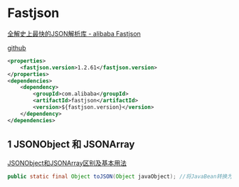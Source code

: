 # Fastjson

[全解史上最快的JSON解析库 - alibaba Fastjson](https://www.cnblogs.com/jajian/p/10051901.html)

[github](https://github.com/alibaba/fastjson)

```xml
<properties>
    <fastjson.version>1.2.61</fastjson.version>
</properties>
<dependencies>
    <dependency>
        <groupId>com.alibaba</groupId>
        <artifactId>fastjson</artifactId>
        <version>${fastjson.version}</version>
    </dependency>
</dependencies>
```

## 1 JSONObject 和 JSONArray

[JSONObject和JSONArray区别及基本用法](https://www.cnblogs.com/QW-lzm/p/10703618.html)

```java
public static final Object toJSON(Object javaObject); //将JavaBean转换为JSONObject或者JSONArray。
```
